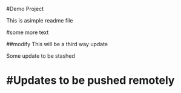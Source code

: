 #Demo Project

This is asimple readme file

#some more text

##modify
This will be a third way update


Some update to be stashed



#Updates to be pushed remotely
==============================

~~~~

